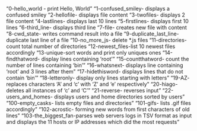 “0-hello_world - print Hello, World”
“1-confused_smiley- displays a confused smiley
“2-hellofile- displays file content
“3-twofiles- displays 2 file content
“4-lastlines- displays last 10 lines
“5-firstlines- displays first 10 lines
“6-third_line- displays third line
“7-file- creates new file with content
“8-cwd_state- writes command result into a file
“9-duplicate_last_line- duplicate last line of a file
“10-no_more_js- delete *.js files
“11-directories- count total number of directories
“12-newest_files-list 10 newest files accordingly
“13-unique-sort words and print only uniques ones
“14-findthatword- display lines containing ‘root’”
“15-countthatword- count the number of lines containing ‘bin’”
“16-whatsnext- displays line containing ‘root’ and 3 lines after them”
“17-hidethisword- displays lines that do not contain ‘bin’”
“18-letteronly- display only lines starting with letters”
“19-AZ- replaces characters ‘A’ and ‘c’ with ‘Z’ and ‘e’ respectively”
“20-hiago- deletes all instances of ‘c’ and ‘C’”
“21-reverse- reverses input”
“22-users_and_homes- displays users and home directories sorted by users”
“100-empty_casks- lists empty files and directories”
“101-gifs- lists .gif files accordingly”
“102-acrostic- forming new words from first characters of old lines”
“103-the_biggest_fan-parses web servers logs in TSV format as input and displays the 11 hosts or IP addresses which did the most requests”
